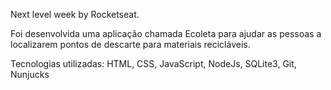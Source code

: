 Next level week by Rocketseat.

Foi desenvolvida uma aplicação chamada Ecoleta para ajudar as pessoas a localizarem pontos de descarte para materiais recicláveis. 

Tecnologias utilizadas: HTML, CSS, JavaScript, NodeJs, SQLite3, Git, Nunjucks

